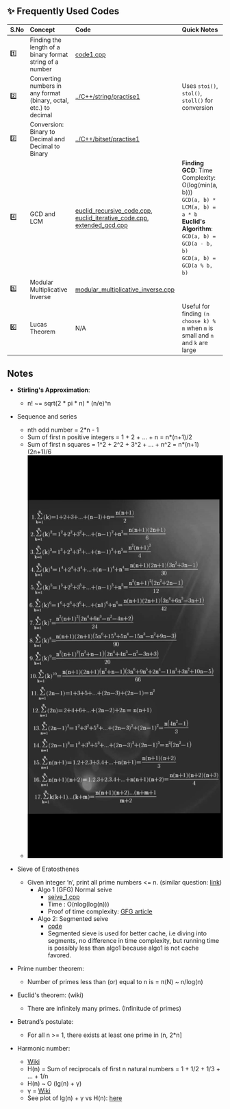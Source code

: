 ## ✨ Frequently Used Codes

| S.No | Concept | Code | Quick Notes | 
|:--|:--|:---|:---|
| 1️⃣ | Finding the length of a binary format string of a number | [code1.cpp](code1.cpp) | |
| 2️⃣ | Converting numbers in any format (binary, octal, etc.) to decimal | [../C++/string/practise1](../C++/string/practise1) | Uses `stoi()`, `stol()`, `stoll()` for conversion |
| 3️⃣ | Conversion: Binary to Decimal and Decimal to Binary | [../C++/bitset/practise1](../C++/bitset/practise1) | |
| 4️⃣ | GCD and LCM | [euclid_recursive_code.cpp](euclid_recursive_code.cpp), [euclid_iterative_code.cpp](euclid_iterative_code.cpp), [extended_gcd.cpp](extended_gcd.cpp) | **Finding GCD**: Time Complexity: O(log(min(a, b))) <br/> `GCD(a, b) * LCM(a, b) = a * b` <br/> **Euclid's Algorithm**: <br/> `GCD(a, b) = GCD(a - b, b)` <br/> `GCD(a, b) = GCD(a % b, b)` |
| 5️⃣ | Modular Multiplicative Inverse | [modular_multiplicative_inverse.cpp](modular_multiplicative_inverse.cpp) | |
| 6️⃣ | Lucas Theorem | N/A | Useful for finding `(n choose k) % m` when `m` is small and `n` and `k` are large |


## Notes
- **Stirling's Approximation**: 
    - n! ~= sqrt(2 * pi * n) * (n/e)^n
- Sequence and series
    - nth odd number = 2*n - 1
    - Sum of first n positive integers = 1 + 2 + ... + n = n*(n+1)/2
    - Sum of first n squares = 1^2 + 2^2 + 3^2 + ... + n^2 = n*(n+1)(2n+1)/6
    - ![formulae.jpg](formulae.jpg)


- Sieve of Eratosthenes
  - Given integer ‘n’, print all prime numbers <= n. (similar question: [link](https://leetcode.com/problems/count-primes/description/))
    - Algo 1 (GFG) Normal seive
      - [seive_1.cpp](seive_1.cpp)
      - Time : O(nlog(log(n)))
      - Proof of time complexity: [GFG article](https://www.geeksforgeeks.org/how-is-the-time-complexity-of-sieve-of-eratosthenes-is-nloglogn/)
    - Algo 2: Segmented seive
      - [code](segmented_seive.cpp)
      - Segmented sieve is used for better cache, i.e diving into segments, no difference in time complexity, but running time is possibly less than algo1 because algo1 is not cache favored.
  
- Prime number theorem:
  - Number of primes less than (or) equal to n is =  π(N) ~ n/log(n)
- Euclid's theorem: (wiki)
    - There are infinitely many primes. (Infinitude of primes)
- Betrand’s postulate:
    - For all n >= 1, there exists at least one prime in (n, 2*n]

- Harmonic number:
    - [Wiki](https://en.wikipedia.org/wiki/Harmonic_number)
    - H(n) = Sum of reciprocals of first n natural numbers = 1 + 1/2 + 1/3 + … + 1/n 
    - H(n) ~ O (lg(n) + γ) 
    - γ = [Wiki](https://en.wikipedia.org/wiki/Euler%27s_constant)
    - See plot of lg(n) + γ vs H(n): [here](harmonic_number.ipynb)
